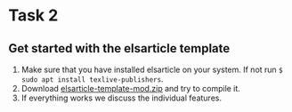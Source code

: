# Task 2
## Get started with the elsarticle template

1. Make sure that you have installed elsarticle on your system. If not run ```$ sudo apt install texlive-publishers```.
2. Download [elsarticle-template-mod.zip](https://github.com/LochererM/WiA/blob/main/task2_elsarticle-template-mod.zip) and try to compile it.
3. If everything works we discuss the individual features.
